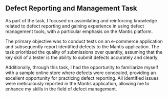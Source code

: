 ## Defect Reporting and Management Task

As part of the task, I focused on assimilating and reinforcing knowledge related to defect reporting and gaining experience in using defect management tools, with a particular emphasis on the Mantis platform.

The primary objective was to conduct tests on an e-commerce application and subsequently report identified defects to the Mantis application. The task prioritized the quality of submissions over quantity, assuming that the key skill of a tester is the ability to submit defects accurately and clearly.

Additionally, through this task, I had the opportunity to familiarize myself with a sample online store where defects were concealed, providing an excellent opportunity for practicing defect reporting. All identified issues were meticulously reported in the Mantis application, allowing me to enhance my skills in the field of defect management.
